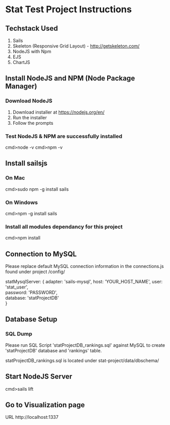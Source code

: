 # Stat Test Project Instructions 

## Techstack Used
1. Sails
2. Skeleton (Responsive Grid Layout) - http://getskeleton.com/
3. NodeJS with Npm 
4. EJS 
5. ChartJS

## Install NodeJS and NPM (Node Package Manager)

### Download NodeJS
1. Download installer at https://nodejs.org/en/
2. Run the installer
3. Follow the prompts

### Test NodeJS & NPM are successfully installed
cmd>node -v
cmd>npm -v


## Install sailsjs 
### On Mac
cmd>sudo npm -g install sails

### On Windows
cmd>npm -g install sails
 

### Install all modules dependancy for this project
cmd>npm install


## Connection to MySQL

Please replace default MySQL connection information in the connections.js found under project /config/ 


statMysqlServer: 
{
     adapter: 'sails-mysql',
     host: 'YOUR_HOST_NAME',
     user: 'stat_user',  
     password: 'PASSWORD',  
     database: 'statProjectDB'  
}


## Database Setup

### SQL Dump
Please run SQL Script 'statProjectDB_rankings.sql' against MySQL to create 'statProjectDB' database and 'rankings' table.

statProjectDB_rankings.sql is located under stat-project/data/dbschema/

 
## Start NodeJS Server
cmd>sails lift

## Go to Visualization page
URL http://localhost:1337

 


